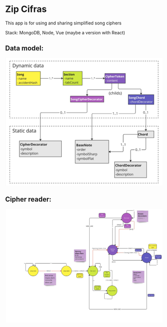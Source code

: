 # Zip Cifras

This app is for using and sharing simplified song ciphers

Stack: MongoDB, Node, Vue (maybe a version with React)

## Data model:

![data model](documentation/Data%20model%20v1.jpg)


## Cipher reader:

![cipher reader](documentation/Cipher%20reader%20v1.jpg)